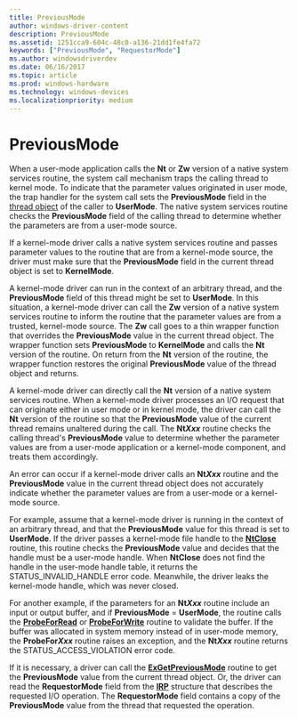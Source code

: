 ```yaml
---
title: PreviousMode
author: windows-driver-content
description: PreviousMode
ms.assetid: 1251cca9-604c-48c0-a136-21dd1fe4fa72
keywords: ["PreviousMode", "RequestorMode"]
ms.author: windowsdriverdev
ms.date: 06/16/2017
ms.topic: article
ms.prod: windows-hardware
ms.technology: windows-devices
ms.localizationpriority: medium
---
```


# PreviousMode


When a user-mode application calls the **Nt** or **Zw** version of a native system services routine, the system call mechanism traps the calling thread to kernel mode. To indicate that the parameter values originated in user mode, the trap handler for the system call sets the **PreviousMode** field in the [thread object](introduction-to-thread-objects.md) of the caller to **UserMode**. The native system services routine checks the **PreviousMode** field of the calling thread to determine whether the parameters are from a user-mode source.

If a kernel-mode driver calls a native system services routine and passes parameter values to the routine that are from a kernel-mode source, the driver must make sure that the **PreviousMode** field in the current thread object is set to **KernelMode**.

A kernel-mode driver can run in the context of an arbitrary thread, and the **PreviousMode** field of this thread might be set to **UserMode**. In this situation, a kernel-mode driver can call the **Zw** version of a native system services routine to inform the routine that the parameter values are from a trusted, kernel-mode source. The **Zw** call goes to a thin wrapper function that overrides the **PreviousMode** value in the current thread object. The wrapper function sets **PreviousMode** to **KernelMode** and calls the **Nt** version of the routine. On return from the **Nt** version of the routine, the wrapper function restores the original **PreviousMode** value of the thread object and returns.

A kernel-mode driver can directly call the **Nt** version of a native system services routine. When a kernel-mode driver processes an I/O request that can originate either in user mode or in kernel mode, the driver can call the **Nt** version of the routine so that the **PreviousMode** value of the current thread remains unaltered during the call. The **Nt*Xxx*** routine checks the calling thread's **PreviousMode** value to determine whether the parameter values are from a user-mode application or a kernel-mode component, and treats them accordingly.

An error can occur if a kernel-mode driver calls an **Nt*Xxx*** routine and the **PreviousMode** value in the current thread object does not accurately indicate whether the parameter values are from a user-mode or a kernel-mode source.

For example, assume that a kernel-mode driver is running in the context of an arbitrary thread, and that the **PreviousMode** value for this thread is set to **UserMode**. If the driver passes a kernel-mode file handle to the [**NtClose**](https://msdn.microsoft.com/library/windows/hardware/ff566417) routine, this routine checks the **PreviousMode** value and decides that the handle must be a user-mode handle. When **NtClose** does not find the handle in the user-mode handle table, it returns the STATUS\_INVALID\_HANDLE error code. Meanwhile, the driver leaks the kernel-mode handle, which was never closed.

For another example, if the parameters for an **Nt*Xxx*** routine include an input or output buffer, and if **PreviousMode** = **UserMode**, the routine calls the [**ProbeForRead**](https://msdn.microsoft.com/library/windows/hardware/ff559876) or [**ProbeForWrite**](https://msdn.microsoft.com/library/windows/hardware/ff559879) routine to validate the buffer. If the buffer was allocated in system memory instead of in user-mode memory, the **ProbeFor*Xxx*** routine raises an exception, and the **Nt*Xxx*** routine returns the STATUS\_ACCESS\_VIOLATION error code.

If it is necessary, a driver can call the [**ExGetPreviousMode**](https://msdn.microsoft.com/library/windows/hardware/ff545288) routine to get the **PreviousMode** value from the current thread object. Or, the driver can read the **RequestorMode** field from the [**IRP**](https://msdn.microsoft.com/library/windows/hardware/ff550694) structure that describes the requested I/O operation. The **RequestorMode** field contains a copy of the **PreviousMode** value from the thread that requested the operation.

 

 




